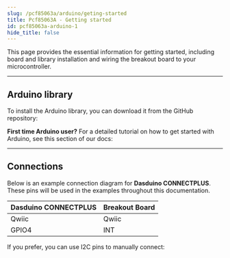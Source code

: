 ```yaml
---
slug: /pcf85063a/arduino/geting-started
title: Pcf85063A - Getting started
id: pcf85063a-arduino-1
hide_title: false
---
```


This page provides the essential information for getting started, including board and library installation and wiring the breakout board to your microcontroller.

---

## Arduino library

To install the Arduino library, you can download it from the GitHub repository:
<QuickLink  
  title="Real time clock PCF85063A breakout Arduino library"  
  description="PCF85063A RTC Arduino library by Soldered"  
  url="https://github.com/SolderedElectronics/Soldered-PCF85063A-RTC-Module-Arduino-Library"  
/>  


<InfoBox>

**First time Arduino user?** For a detailed tutorial on how to get started with Arduino, see this section of our docs:

<QuickLink  
  title="Getting started with Arduino"  
  description="A full, comprehensive tutorial on how to fully set up and upload code for the first time on an Arduino board, from scratch!"  
  url="/documentation/arduino/quick-start-guide"  
/>  

</InfoBox>

---

## Connections

Below is an example connection diagram for **Dasduino CONNECTPLUS**. These pins will be used in the examples throughout this documentation.

| **Dasduino CONNECTPLUS** | **Breakout Board** |
| ------------------------ | ------------------ |
| Qwiic                    | Qwiic              |
| GPIO4                    | INT                |

<InfoBox>

If you prefer, you can use I2C pins to manually connect:

</InfoBox>